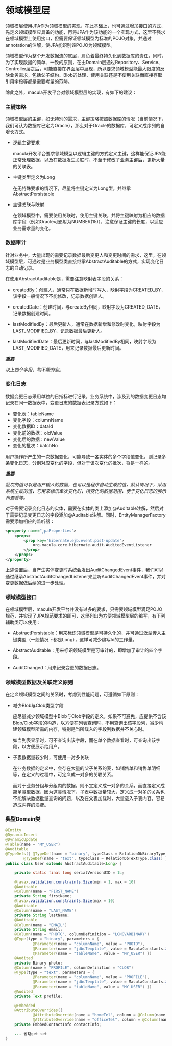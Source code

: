 # 领域模型层

领域模层使用JPA作为领域模型的实现，在此基础上，也可通过增加接口的方式，先定义领域模型应具备的功能，再将JPA作为该功能的一个实现方式，这里不强求在领域模型上使用接口，但需要保证领域模型为标准的POJO对象，并通过annotation的注解，使JPA能识别该POJO为领域模型。

领域模型作为整个开发数据流的底层，肩负着最终持久化到数据库的责任，同时，为了实现数据的简单、一致的原则，在由Domain层通过Repository、Service、Controller层之后，可能直接在界面层中展现，所以要求领域模型能最大限度的反映业务需求，包括父子结构、Blob的处理、使用关联还是不使用关联而直接存取引用字段等都是需要考量的范畴。

除此之外，macula开发平台对领域模型层的实现，有如下的建议：

### 主键策略

领域模型层的主键，如无特别的需求，主键策略按照数据库的情况（当前情况下，我们可认为数据库已定为Oracle），那么对于Oracle的数据库，可定义成序列的自增长方式。

* 逻辑主键要求

  macula开发平台要求领域模型以逻辑主键的方式定义主键，这样能保证JPA能正常处理数据，以及在数据发生关联时，不至于修改了业务主键后，更新大量的关联表。

* 主键类型定义为Long

  在无特殊要求的情况下，尽量将主键定义为Long型，并继承AbstractPersistable

* 主键关联与映射

  在领域模型中，需要使用关联时，使用主键关联，并将主键映射为相应的数据库字段（例如Oracle可影射为NUMBER\(15\)），注意保证主键的长度，以适应业务需求量的变化。


### 数据审计

针对业务中，大量出现的需要记录数据最后变更人和变更时间的需求，这里，在领域模型层，可通过是业务模型类直接继承AbstractAuditable的方式，实现变化日志的自动记录。

在使用AbstractAuditable是，需要注意映射表字段的关系：

* createdBy：创建人，通常只在数据新增时写入，映射字段为CREATED\_BY，该字段一般情况下不能修改，记录数据创建人。

* createdDate：创建时间，与createBy相同，映射字段为CREATED\_DATE，记录数据创建时间。

* lastModifiedBy：最后更新人，通常在数据新增和修改时变化，映射字段为LAST\_MODIFIED\_BY，记录数据最后更新人。

* lastModifiedDate：最后更新时间，与lastModifiedBy相同，映射字段为LAST\_MODIFIED\_DATE，用来记录数据最后更新时间。


_**重要**_

_以上四个字段，均不能为空。_

### 变化日志

数据变更日志采用单独的日指标进行记录，业务系统中，涉及到的数据变更日志均记录在同一数据表中，变更日志的数据表记录方式如下：

* 变化表：tableName
* 变化字段：columnName
* 变化数据ID：dataId
* 变化前的数据：oldValue
* 变化后的数据：newValue
* 变化的批次：batchNo

用户操作所产生的一次数据变化，可能导致一各实体的多个字段值变化，则记录多条变化日志，分别对应变化的字段，但对于该次变化的批次，将是一样的。

_**重要**_

_批次的值可以是用户输入的数据，也可以是程序自动生成的值，默认情况下，采用系统生成的值，它用来标识单次变化时，所变化的数据范围，便于变化日志的展示和查看等。_

对于需要记录变化日志的实体，需要在实体的类上添加@Auditable注解，然后对于需要记录变更日志的字段添加@Auditable注解。同时，EntityManagerFactory需要添加相应的监听器：

```xml
<property name="jpaProperties">
    <props>
        <prop key="hibernate.ejb.event.post-update">
            org.macula.core.hibernate.audit.AuditedEventListener
        </prop>
    </props>
</property>
```

上述设置后，当产生实体变更时系统会发出AuditChangedEvent事件，我们可以通过继承AbstractAuditChangedListener来监听AuditChangedEvent事件，并对变更数据做后续的进一步处理。

### 领域模型接口

在领域模型层，macula开发平台并没有过多的要求，只需要领域模型满足POJO规范，并实现了JPA规范要求的即可，这里列出为方便领域模型层的编写，有下列辅助类可以使用：

* AbstractPersistable：用来标识领域模型是可持久化的，并可通过泛型传入主键类型（一般情况下都是Long），这样可减少编写Id的工作量。

* AbstractAuditable：用来标识领域模型是可审计的，即增加了审计的四个字段。

* AuditChanged：用来记录变更的数据日志。


### 领域模型数据及关联定义原则

在定义领域模型之间的关系时，考虑到性能问题，可遵循如下原则：

* 减少Blob与Clob类型字段

  应尽量减少领域模型中Blob与Clob字段的定义，如果不可避免，应提供不含该Blob/Clob字段的构造，以方便在列表查询时，不用查询出该字段列，减少构建领域模型所需的内存，特别是当所载入的字段列数据并不关心时。

  如当列表显示时，可不查询出该字段，而在单个数据查看时，可查询出该字段，以方便展示给用户。

* 子表数据量较少时，可使用一对多关联

  在业务数据的定义中，会存在大量的父子关系的表，如销售单和销售单明细等，在定义的过程中，可定义成一对多的关联关系。

  而对于业务分组与分组内的数据，则不宜定义成一对多的关系，而直接定义成简单类型数据，因为这类情况下，子表中数据量较大，定义成一对多的关系也不能解决数据批量查询的问题，以及在父表加载时，大量载入子表内容，容易造成内存的浪费。


### 典型Domain类

```java
@Entity
@DynamicInsert
@DynamicUpdate
@Table(name = "MY_USER")
@Auditable
@TypeDefs({ @TypeDef(name = "binary", typeClass = RelationDbBinaryType.class),
		@TypeDef(name = "text", typeClass = RelationDbTextType.class) })
public class User extends AbstractAuditable<Long> {

	private static final long serialVersionUID = 1L;

	@javax.validation.constraints.Size(min = 1, max = 10)
	@Auditable
	@Column(name = "FIRST_NAME")
	private String firstName;
	@javax.validation.constraints.Size(max = 10)
	@Auditable
	@Column(name = "LAST_NAME")
	private String lastName;
	@Auditable
	@Column(name = "EMAIL")
	private String email;
	@Column(name = "PHOTO", columnDefinition = "LONGVARBINARY")
	@Type(type = "binary", parameters = {
			@Parameter(name = "columnName", value = "PHOTO"),
			@Parameter(name = "jdbcTemplate", value = MaculaConstants.JDBC_TEMPLATE_NAME),
			@Parameter(name = "tableName", value = "MY_USER") })
	@Audited
	private Binary photo;
	@Column(name = "PROFILE", columnDefinition = "CLOB")
	@Type(type = "text", parameters = {
			@Parameter(name = "columnName", value = "PROFILE"),
			@Parameter(name = "jdbcTemplate", value = MaculaConstants.JDBC_TEMPLATE_NAME),
			@Parameter(name = "tableName", value = "MY_USER") })
	@Audited
	private Text profile;

	@Embedded
	@AttributeOverrides({
			@AttributeOverride(name = "homeTel", column = @Column(name = "HOME_TEL")),
			@AttributeOverride(name = "officeTel", column = @Column(name = "OFFICE_TEL")) })
	private EmbbedContactInfo contactInfo;

	... 省略get set
}
```




